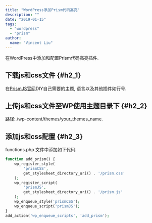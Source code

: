```yaml
---
title: "WordPress添加Prism代码高亮"
description: ""
date: "2019-01-15"
tags:
  - "wordpress"
  - "prism"
author:
  name: "Vincent Liu"
---
```


在WordPress中添加和配置Prism代码高亮插件.
<!--more-->

## 下载js和css文件 {#h2_1}
在[PrismJS官网](https://prismjs.com/)DIY自己需要的主题, 语言以及其他插件如行号.

## 上传js和css文件至WP使用主题目录下 {#h2_2}
路径:./wp-content/themes/your_themes_name.

## 添加js和css配置 {#h2_3}
functions.php 文件中添加如下代码.

```php
function add_prism() {
    wp_register_style(
        'prismCSS',
        get_stylesheet_directory_uri() . '/prism.css'
    );
    wp_register_script(
        'prismJS',
        get_stylesheet_directory_uri() . '/prism.js'
    );
    wp_enqueue_style('prismCSS');
    wp_enqueue_script('prismJS');
}
add_action('wp_enqueue_scripts', 'add_prism');
```
